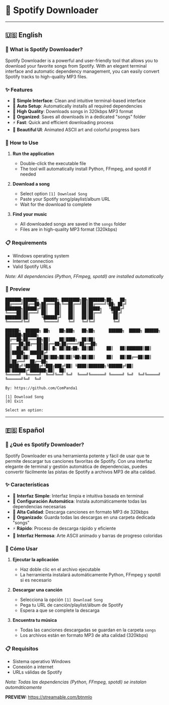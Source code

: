 # 🎵 Spotify Downloader
---

## 🇺🇸 English

### 📖 What is Spotify Downloader?

Spotify Downloader is a powerful and user-friendly tool that allows you to download your favorite songs from Spotify. With an elegant terminal interface and automatic dependency management, you can easily convert Spotify tracks to high-quality MP3 files.

### ✨ Features

- 🎯 **Simple Interface**: Clean and intuitive terminal-based interface
- 🔄 **Auto Setup**: Automatically installs all required dependencies
- 🎵 **High Quality**: Downloads songs in 320kbps MP3 format
- 📁 **Organized**: Saves all downloads in a dedicated "songs" folder
- ⚡ **Fast**: Quick and efficient downloading process
- 🎨 **Beautiful UI**: Animated ASCII art and colorful progress bars

### 🚀 How to Use

1. **Run the application**
   - Double-click the executable file
   - The tool will automatically install Python, FFmpeg, and spotdl if needed

2. **Download a song**
   - Select option `[1] Download Song`
   - Paste your Spotify song/playlist/album URL
   - Wait for the download to complete

3. **Find your music**
   - All downloaded songs are saved in the `songs` folder
   - Files are in high-quality MP3 format (320kbps)

### 📋 Requirements

- Windows operating system
- Internet connection
- Valid Spotify URLs

*Note: All dependencies (Python, FFmpeg, spotdl) are installed automatically*


### 📸 Preview

```
███████╗██████╗  ██████╗ ████████╗██╗███████╗██╗   ██╗
██╔════╝██╔══██╗██╔═══██╗╚══██╔══╝██║██╔════╝╚██╗ ██╔╝
███████╗██████╔╝██║   ██║   ██║   ██║█████╗   ╚████╔╝ 
╚════██║██╔═══╝ ██║   ██║   ██║   ██║██╔══╝    ╚██╔╝  
███████║██║     ╚██████╔╝   ██║   ██║██║        ██║   
╚══════╝╚═╝      ╚═════╝    ╚═╝   ╚═╝╚═╝        ╚═╝   

██████╗  ██████╗ ██╗    ██╗███╗   ██╗██╗      ██████╗  █████╗ ██████╗ ███████╗██████╗ 
██╔══██╗██╔═══██╗██║    ██║████╗  ██║██║     ██╔═══██╗██╔══██╗██╔══██╗██╔════╝██╔══██╗
██║  ██║██║   ██║██║ █╗ ██║██╔██╗ ██║██║     ██║   ██║███████║██║  ██║█████╗  ██████╔╝
██║  ██║██║   ██║██║███╗██║██║╚██╗██║██║     ██║   ██║██╔══██║██║  ██║██╔══╝  ██╔══██╗
██████╔╝╚██████╔╝╚███╔███╔╝██║ ╚████║███████╗╚██████╔╝██║  ██║██████╔╝███████╗██║  ██║
╚═════╝  ╚═════╝  ╚══╝╚══╝ ╚═╝  ╚═══╝╚══════╝ ╚═════╝ ╚═╝  ╚═╝╚═════╝ ╚══════╝╚═╝  ╚═╝

By: https://github.com/ComPanda1

[1] Download Song
[0] Exit

Select an option: 
```

---

## 🇪🇸 Español

### 📖 ¿Qué es Spotify Downloader?

Spotify Downloader es una herramienta potente y fácil de usar que te permite descargar tus canciones favoritas de Spotify. Con una interfaz elegante de terminal y gestión automática de dependencias, puedes convertir fácilmente las pistas de Spotify a archivos MP3 de alta calidad.

### ✨ Características

- 🎯 **Interfaz Simple**: Interfaz limpia e intuitiva basada en terminal
- 🔄 **Configuración Automática**: Instala automáticamente todas las dependencias necesarias
- 🎵 **Alta Calidad**: Descarga canciones en formato MP3 de 320kbps
- 📁 **Organizado**: Guarda todas las descargas en una carpeta dedicada "songs"
- ⚡ **Rápido**: Proceso de descarga rápido y eficiente
- 🎨 **Interfaz Hermosa**: Arte ASCII animado y barras de progreso coloridas

### 🚀 Cómo Usar

1. **Ejecutar la aplicación**
   - Haz doble clic en el archivo ejecutable
   - La herramienta instalará automáticamente Python, FFmpeg y spotdl si es necesario

2. **Descargar una canción**
   - Selecciona la opción `[1] Download Song`
   - Pega tu URL de canción/playlist/álbum de Spotify
   - Espera a que se complete la descarga

3. **Encuentra tu música**
   - Todas las canciones descargadas se guardan en la carpeta `songs`
   - Los archivos están en formato MP3 de alta calidad (320kbps)

### 📋 Requisitos

- Sistema operativo Windows
- Conexión a internet
- URLs válidas de Spotify

*Nota: Todas las dependencias (Python, FFmpeg, spotdl) se instalan automáticamente*

**PREVIEW:** https://streamable.com/btnmlo
